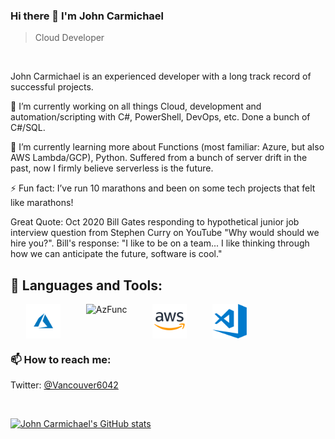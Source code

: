### Hi there 👋 I'm John Carmichael
> Cloud Developer
<br />
<div>
<p>
  John Carmichael is an experienced developer with a long track record of successful projects.
 
  🔭 I’m currently working on all things Cloud, development and automation/scripting with C#, PowerShell, DevOps, etc. Done a bunch of C#/SQL.
  
  🌱 I’m currently learning more about Functions (most familiar: Azure, but also AWS Lambda/GCP), Python. 
     Suffered from a bunch of server drift in the past, now I firmly believe serverless is the future.
     
  ⚡ Fun fact: I’ve run 10 marathons and been on some tech projects that felt like marathons!
  
Great Quote: Oct 2020 Bill Gates responding to hypothetical junior job interview question from Stephen Curry on YouTube "Why would should we hire you?". Bill's response: "I like to be on a team... I like thinking through how we can anticipate the future, software is cool."

</p>
</div>  


## 🧰 Languages and Tools:

<p>
<img src="https://raw.githubusercontent.com/github/explore/80688e429a7d4ef2fca1e82350fe8e3517d3494d/topics/azure/azure.png" alt="AWS" height="55" style="vertical-align:top; margin-left:25px">&nbsp;&nbsp;&nbsp;
<img src="https://raw.githubusercontent.com/Azure/azure-functions-cli/master/src/Azure.Functions.Cli/npm/assets/azure-functions-logo-color-raster.png" alt="AzFunc" height="55" style="vertical-align:top; margin-left:25px">&nbsp;&nbsp;&nbsp;
<img src="https://raw.githubusercontent.com/github/explore/fbceb94436312b6dacde68d122a5b9c7d11f9524/topics/aws/aws.png" alt="VS Code" height="55" style="vertical-align:top; margin-left:25px">&nbsp;&nbsp;&nbsp;
<img src="https://raw.githubusercontent.com/github/explore/80688e429a7d4ef2fca1e82350fe8e3517d3494d/topics/visual-studio-code/visual-studio-code.png" alt="VS Code" height="55" style="vertical-align:top; margin-left:25px">
</p>


<h3> 📫 How to reach me: </h3>
<p>
  Twitter: <a href="https://twitter.com/Vancouver6042" target="_blank">@Vancouver6042</a>
</p>
<br />

[![John Carmichael's GitHub stats](https://github-readme-stats.vercel.app/api?username=johncarmichael3000)](https://github.com/johncarmichael3000/github-readme-stats)

